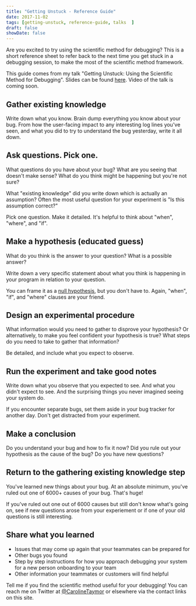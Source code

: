 ```yaml
---
title: "Getting Unstuck - Reference Guide"
date: 2017-11-02
tags: [getting-unstuck, reference-guide, talks	]
draft: false
showDate: false
---
```


Are you excited to try using the scientific method for debugging? This is a short reference sheet to refer back to the next time you get stuck in a debugging session, to make the most of the scientific method framework.

This guide comes from my talk "Getting Unstuck: Using the Scientific Method for Debugging". Slides can be found [here](https://bit.ly/getting-unstuck-slides). Video of the talk is coming soon.

## Gather existing knowledge
Write down what you know. Brain dump everything you know about your bug. From how the user-facing impact to any interesting log lines you've seen, and what you did to try to understand the bug yesterday, write it all down.

## Ask questions. Pick one.
What questions do you have about your bug? What are you seeing that doesn't make sense? What do you think might be happening but you're not sure? 

What "existing knowledge" did you write down which is actually an assumption? Often the most useful question for your experiment is "Is this assumption correct?"

Pick one question. Make it detailed. It's helpful to think about "when", "where", and "if".

## Make a hypothesis (educated guess)
What do you think is the answer to your question? What is a possible answer?

Write down a very specific statement about what you think is happening in your program in relation to your question.

You can frame it as a [null hypothesis](https://www.google.com/url?sa=t&rct=j&q=&esrc=s&source=web&cd=2&cad=rja&uact=8&ved=0ahUKEwiImojsl7_XAhVJy2MKHdzWAgkQFgg2MAE&url=https%3A%2F%2Fen.wikipedia.org%2Fwiki%2FNull_hypothesis&usg=AOvVaw2bJpSr_37x4hZWN5q0zmGP), but you don't have to. Again, "when", "if", and "where" clauses are your friend.

## Design an experimental procedure
What information would you need to gather to disprove your hypothesis? Or alternatively, to make you feel confident your hypothesis is true? What steps do you need to take to gather that information?

Be detailed, and include what you expect to observe.

## Run the experiment and take good notes
Write down what you observe that you expected to see. And what you didn't expect to see. And the surprising things you never imagined seeing your system do. 

If you encounter separate bugs, set them aside in your bug tracker for another day. Don't get distracted from your experiment.

## Make a conclusion
Do you understand your bug and how to fix it now? Did you rule out your hypothesis as the cause of the bug? Do you have new questions?

## Return to the gathering existing knowledge step
You've learned new things about your bug. At an absolute minimum, you've ruled out one of 6000+ causes of your bug. That's huge!

If you've ruled out one out of 6000 causes but still don't know what's going on, see if new questions arose from your experiement or if one of your old questions is still interesting.

## Share what you learned
- Issues that may come up again that your teammates can be prepared for
- Other bugs you found
- Step by step instructions for how you approach debugging your system for a new person onboarding to your team
- Other information your teammates or customers will find helpful

Tell me if you find the scientific method useful for your debugging! You can reach me on Twitter at [@CarolineTaymor](https://twitter.com/carolinetaymor) or elsewhere via the contact links on this site.
